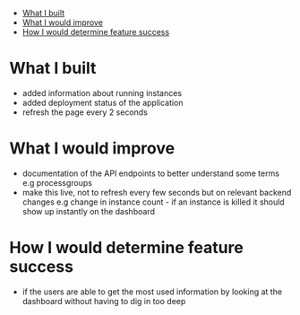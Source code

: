 - [What I built](#sec-1)
- [What I would improve](#sec-2)
- [How I would determine feature success](#sec-3)

# What I built<a id="sec-1"></a>

-   added information about running instances
-   added deployment status of the application
-   refresh the page every 2 seconds


# What I would improve<a id="sec-2"></a>

-   documentation of the API endpoints to better understand some terms e.g processgroups
-   make this live, not to refresh every few seconds but on relevant backend changes e.g change in instance count - if an instance is killed it should show up instantly on the dashboard

# How I would determine feature success<a id="sec-3"></a>

-   if the users are able to get the most used information by looking at the dashboard without having to dig in too deep
